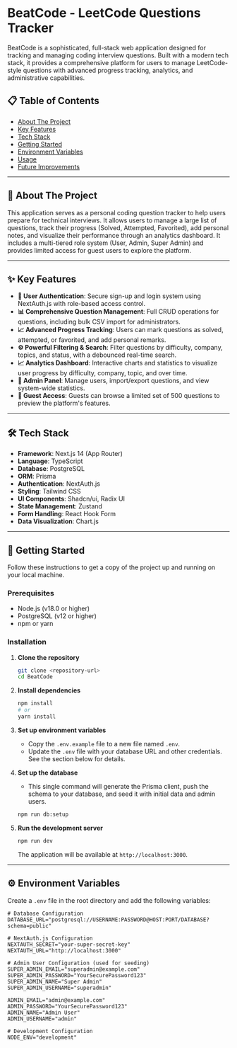 # BeatCode - LeetCode Questions Tracker

BeatCode is a sophisticated, full-stack web application designed for tracking and managing coding interview questions. Built with a modern tech stack, it provides a comprehensive platform for users to manage LeetCode-style questions with advanced progress tracking, analytics, and administrative capabilities.


## 📋 Table of Contents

- [About The Project](#-about-the-project)
- [Key Features](#-key-features)
- [Tech Stack](#-tech-stack)
- [Getting Started](#-getting-started)
- [Environment Variables](#-environment-variables)
- [Usage](#-usage)
- [Future Improvements](#-future-improvements)

---

## 🎯 About The Project

This application serves as a personal coding question tracker to help users prepare for technical interviews. It allows users to manage a large list of questions, track their progress (Solved, Attempted, Favorited), add personal notes, and visualize their performance through an analytics dashboard. It includes a multi-tiered role system (User, Admin, Super Admin) and provides limited access for guest users to explore the platform.

---

## ✨ Key Features

-   **👤 User Authentication**: Secure sign-up and login system using NextAuth.js with role-based access control.
-   **📊 Comprehensive Question Management**: Full CRUD operations for questions, including bulk CSV import for administrators.
-   **📈 Advanced Progress Tracking**: Users can mark questions as solved, attempted, or favorited, and add personal remarks.
-   **⚙️ Powerful Filtering & Search**: Filter questions by difficulty, company, topics, and status, with a debounced real-time search.
-   **📈 Analytics Dashboard**: Interactive charts and statistics to visualize user progress by difficulty, company, topic, and over time.
-   **👑 Admin Panel**: Manage users, import/export questions, and view system-wide statistics.
-   **👻 Guest Access**: Guests can browse a limited set of 500 questions to preview the platform's features.

---

## 🛠 Tech Stack

-   **Framework**: Next.js 14 (App Router)
-   **Language**: TypeScript
-   **Database**: PostgreSQL
-   **ORM**: Prisma
-   **Authentication**: NextAuth.js
-   **Styling**: Tailwind CSS
-   **UI Components**: Shadcn/ui, Radix UI
-   **State Management**: Zustand
-   **Form Handling**: React Hook Form
-   **Data Visualization**: Chart.js

---

## 🚀 Getting Started

Follow these instructions to get a copy of the project up and running on your local machine.

### Prerequisites

-   Node.js (v18.0 or higher)
-   PostgreSQL (v12 or higher)
-   npm or yarn

### Installation

1.  **Clone the repository**
    ```bash
    git clone <repository-url>
    cd BeatCode
    ```

2.  **Install dependencies**
    ```bash
    npm install
    # or
    yarn install
    ```

3.  **Set up environment variables**
    -   Copy the `.env.example` file to a new file named `.env`.
    -   Update the `.env` file with your database URL and other credentials. See the section below for details.

4.  **Set up the database**
    -   This single command will generate the Prisma client, push the schema to your database, and seed it with initial data and admin users.
    ```bash
    npm run db:setup
    ```

5.  **Run the development server**
    ```bash
    npm run dev
    ```
    The application will be available at `http://localhost:3000`.

---

## ⚙️ Environment Variables

Create a `.env` file in the root directory and add the following variables:

```env
# Database Configuration
DATABASE_URL="postgresql://USERNAME:PASSWORD@HOST:PORT/DATABASE?schema=public"

# NextAuth.js Configuration
NEXTAUTH_SECRET="your-super-secret-key"
NEXTAUTH_URL="http://localhost:3000"

# Admin User Configuration (used for seeding)
SUPER_ADMIN_EMAIL="superadmin@example.com"
SUPER_ADMIN_PASSWORD="YourSecurePassword123"
SUPER_ADMIN_NAME="Super Admin"
SUPER_ADMIN_USERNAME="superadmin"

ADMIN_EMAIL="admin@example.com"
ADMIN_PASSWORD="YourSecurePassword123"
ADMIN_NAME="Admin User"
ADMIN_USERNAME="admin"

# Development Configuration
NODE_ENV="development"
